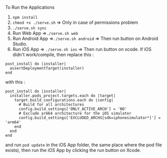 To Run the Applications

1. `npm install`
2. `chmod +x ./serve.sh` => Only in case of permissions problem
3. `./serve.sh sync`
4. Run Web App =>`./serve.sh web` 
5. Run Android App =>`./serve.sh android` => Then run button on Android Studio.
6. Run iOS App => `./serve.sh ios` => Then run button on xcode.
 If iOS didn't work/compile, then replace this :
```
post_install do |installer|
  assertDeploymentTarget(installer)
end
```
with this :
```
post_install do |installer|
  installer.pods_project.targets.each do |target|
    target.build_configurations.each do |config|
      # Build for all architectures
      config.build_settings['ONLY_ACTIVE_ARCH'] = 'NO'
      # Exclude arm64 architecture for the iOS simulator
      config.build_settings['EXCLUDED_ARCHS[sdk=iphonesimulator*]'] = 'arm64'
    end
  end
end
```
and run `pod update` in the iOS App folder, the same place where the pod file exists), then run the iOS App by clicking the run button on Xcode.
